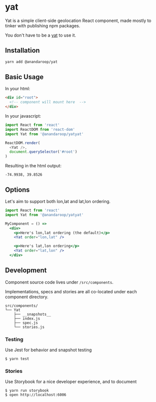 # yat

Yat is a simple client-side geolocation React component, made mostly to tinker with publishing npm packages.

You don't have to be a [yat](https://en.wikipedia.org/wiki/New_Orleans_English) to use it.

## Installation

```sh
yarn add @anandaroop/yat
```

## Basic Usage

In your html:

```html
<div id="root">
  <!-- component will mount here  -->
</div>  
```

In your javascript:

```js
import React from 'react'
import ReactDOM from 'react-dom'
import Yat from '@anandaroop/yatyat'

ReactDOM.render(
  <Yat />,
  document.querySelector('#root')
)
```

Resulting in the html output:

```
-74.9938, 39.8526
```

## Options

Let's aim to support both lon,lat and lat,lon ordering.

```jsx
import React from 'react'
import Yat from '@anandaroop/yatyat'

MyComponent = () =>
  <div>
    <p>Here's lon,lat ordering (the default)</p>
    <Yat order="lon,lat" />

    <p>Here's lat,lon ordering</p>
    <Yat order="lat,lon" />
  </div>
```

## Development

Component source code lives under `/src/components`.

Implementations, specs and stories are all co-located under each component directory.

```
src/components/
└── Yat
    ├── __snapshots__
    ├── index.js
    ├── spec.js
    └── stories.js
```

### Testing

Use Jest for behavior and snapshot testing

```
$ yarn test
```

### Stories

Use Storybook for a nice developer experience, and to document

```
$ yarn run storybook
$ open http://localhost:6006
```
